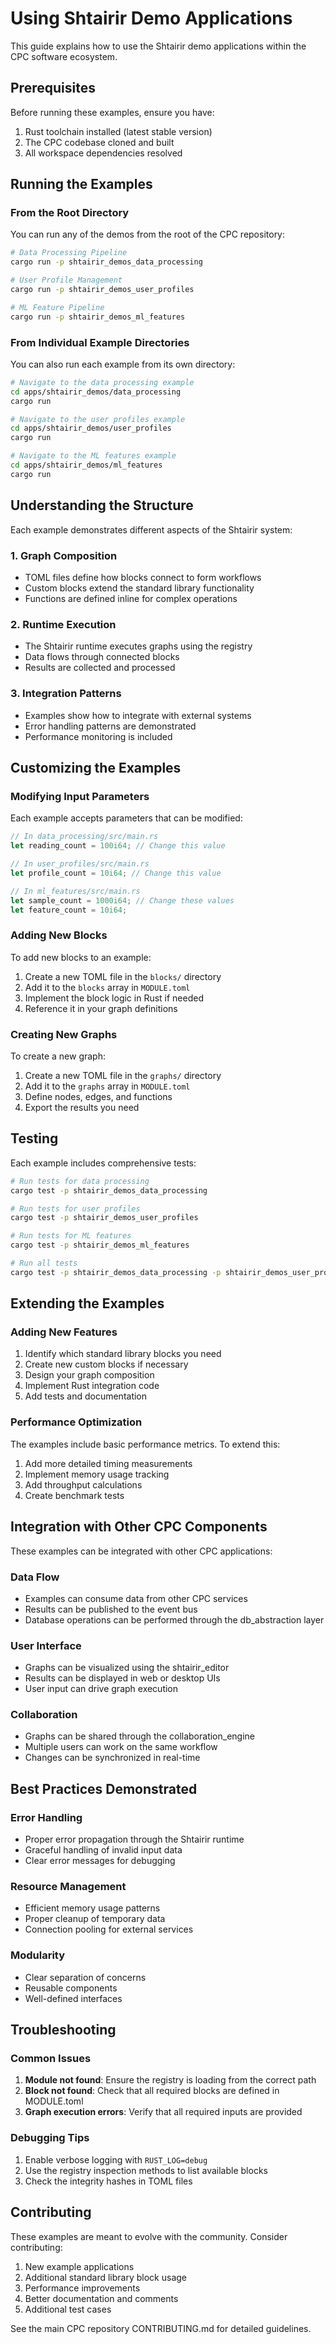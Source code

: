 # Using Shtairir Demo Applications

This guide explains how to use the Shtairir demo applications within the CPC software ecosystem.

## Prerequisites

Before running these examples, ensure you have:

1. Rust toolchain installed (latest stable version)
2. The CPC codebase cloned and built
3. All workspace dependencies resolved

## Running the Examples

### From the Root Directory

You can run any of the demos from the root of the CPC repository:

```bash
# Data Processing Pipeline
cargo run -p shtairir_demos_data_processing

# User Profile Management
cargo run -p shtairir_demos_user_profiles

# ML Feature Pipeline
cargo run -p shtairir_demos_ml_features
```

### From Individual Example Directories

You can also run each example from its own directory:

```bash
# Navigate to the data processing example
cd apps/shtairir_demos/data_processing
cargo run

# Navigate to the user profiles example
cd apps/shtairir_demos/user_profiles
cargo run

# Navigate to the ML features example
cd apps/shtairir_demos/ml_features
cargo run
```

## Understanding the Structure

Each example demonstrates different aspects of the Shtairir system:

### 1. Graph Composition
- TOML files define how blocks connect to form workflows
- Custom blocks extend the standard library functionality
- Functions are defined inline for complex operations

### 2. Runtime Execution
- The Shtairir runtime executes graphs using the registry
- Data flows through connected blocks
- Results are collected and processed

### 3. Integration Patterns
- Examples show how to integrate with external systems
- Error handling patterns are demonstrated
- Performance monitoring is included

## Customizing the Examples

### Modifying Input Parameters

Each example accepts parameters that can be modified:

```rust
// In data_processing/src/main.rs
let reading_count = 100i64; // Change this value

// In user_profiles/src/main.rs
let profile_count = 10i64; // Change this value

// In ml_features/src/main.rs
let sample_count = 1000i64; // Change these values
let feature_count = 10i64;
```

### Adding New Blocks

To add new blocks to an example:

1. Create a new TOML file in the `blocks/` directory
2. Add it to the `blocks` array in `MODULE.toml`
3. Implement the block logic in Rust if needed
4. Reference it in your graph definitions

### Creating New Graphs

To create a new graph:

1. Create a new TOML file in the `graphs/` directory
2. Add it to the `graphs` array in `MODULE.toml`
3. Define nodes, edges, and functions
4. Export the results you need

## Testing

Each example includes comprehensive tests:

```bash
# Run tests for data processing
cargo test -p shtairir_demos_data_processing

# Run tests for user profiles
cargo test -p shtairir_demos_user_profiles

# Run tests for ML features
cargo test -p shtairir_demos_ml_features

# Run all tests
cargo test -p shtairir_demos_data_processing -p shtairir_demos_user_profiles -p shtairir_demos_ml_features
```

## Extending the Examples

### Adding New Features

1. Identify which standard library blocks you need
2. Create new custom blocks if necessary
3. Design your graph composition
4. Implement Rust integration code
5. Add tests and documentation

### Performance Optimization

The examples include basic performance metrics. To extend this:

1. Add more detailed timing measurements
2. Implement memory usage tracking
3. Add throughput calculations
4. Create benchmark tests

## Integration with Other CPC Components

These examples can be integrated with other CPC applications:

### Data Flow
- Examples can consume data from other CPC services
- Results can be published to the event bus
- Database operations can be performed through the db_abstraction layer

### User Interface
- Graphs can be visualized using the shtairir_editor
- Results can be displayed in web or desktop UIs
- User input can drive graph execution

### Collaboration
- Graphs can be shared through the collaboration_engine
- Multiple users can work on the same workflow
- Changes can be synchronized in real-time

## Best Practices Demonstrated

### Error Handling
- Proper error propagation through the Shtairir runtime
- Graceful handling of invalid input data
- Clear error messages for debugging

### Resource Management
- Efficient memory usage patterns
- Proper cleanup of temporary data
- Connection pooling for external services

### Modularity
- Clear separation of concerns
- Reusable components
- Well-defined interfaces

## Troubleshooting

### Common Issues

1. **Module not found**: Ensure the registry is loading from the correct path
2. **Block not found**: Check that all required blocks are defined in MODULE.toml
3. **Graph execution errors**: Verify that all required inputs are provided

### Debugging Tips

1. Enable verbose logging with `RUST_LOG=debug`
2. Use the registry inspection methods to list available blocks
3. Check the integrity hashes in TOML files

## Contributing

These examples are meant to evolve with the community. Consider contributing:

1. New example applications
2. Additional standard library block usage
3. Performance improvements
4. Better documentation and comments
5. Additional test cases

See the main CPC repository CONTRIBUTING.md for detailed guidelines.